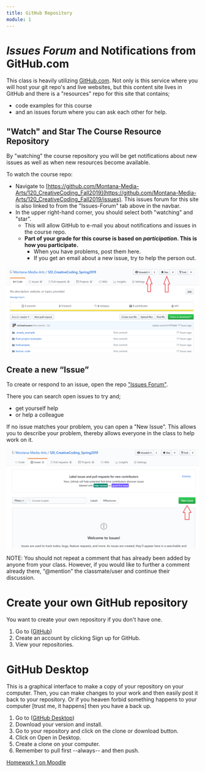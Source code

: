 ```yaml
---
title: GitHub Repository
module: 1
---
```


<!--# Get a clone on your local Machine-->

# _Issues Forum_ and Notifications from GitHub.com

This class is heavily utilizing [GitHub.com](https://github.com). Not only is this service where you will host your git repo's and live websites, but this content site lives in GitHub and there is a "resources" repo for this site that contains;

- code examples for this course
- and an issues forum where you can ask each other for help.


## "Watch" and Star The Course Resource Repository

By "watching" the course repository you will be get notifications about new issues as well as when new resources become available.

To watch the course repo:

- Navigate to [https://github.com/Montana-Media-Arts/120_CreativeCoding_Fall2019](https://github.com/Montana-Media-Arts/120_CreativeCoding_Fall2019/issues). This issues forum for this site is also linked to from the "Issues-Forum" tab above in the navbar.
- In the upper right-hand corner, you should select both "watching" and "star".
    - This will allow GitHub to e-mail you about notifications and issues in the course repo.
    - **Part of your grade for this course is based on _participation_. This is how you participate.**
        - When you have problems, post them here.
        - If you get an email about a new issue, try to help the person out.

![Follow and Star Repositories on GitHub.com](../imgs/watch_star_CC.png)

## Create a new “Issue”

To create or respond to an issue, open the repo ["Issues Forum"](https://github.com/Montana-Media-Arts/120_CreativeCoding_Fall2019-Samples/issues).

There you can search open issues to try and;

- get yourself help
- or help a colleague

If no issue matches your problem, you can open a "New Issue". This allows you to describe your problem, thereby allows everyone in the class to help work on it.

![New Issue button](../imgs/new_issue_CC.png)


NOTE: You should not repeat a comment that has already been added by anyone from your class. However, if you would like to further a comment already there, “@mention” the classmate/user and continue their discussion.

# Create your own GitHub repository

You want to create your own repository if you don't have one. 
1. Go to ([GitHub](https://github.com))
2. Create an account by clicking Sign up for GitHub.
3. View your repositories.


# GitHub Desktop

This is a graphical interface to make a copy of your repository on your computer.  Then, you can make changes to your work and then easily post it back to your repository.  Or if you heaven forbid something happens to your computer [trust me, it happens] then you have a back up.

1. Go to ([GitHub Desktop](https://desktop.github.com/))
2. Download your version and install.
3. Go to your repository and click on the clone or download button. 
4. Click on Open in Desktop.
5. Create a clone on your computer.
6. Remember to pull first --always-- and then push.





[Homework 1 on Moodle](https://moodle.umt.edu/mod/assign/view.php?id=1314517)

<!-- maybe another video here too
<div class="embed-responsive embed-responsive-16by9"><iframe class="embed-responsive-item" src="https://www.youtube.com/embed/NNBQ2Oe4orY" frameborder="0" allowfullscreen></iframe></div>
-->